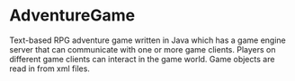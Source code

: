 # AdventureGame

Text-based RPG adventure game written in Java which has a game engine server that can communicate with one or more game clients. Players on different game clients can interact in the game world. Game objects are read in from xml files.

